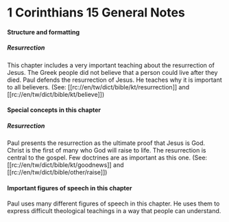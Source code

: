 # 1 Corinthians 15 General Notes

#### Structure and formatting

##### Resurrection
This chapter includes a very important teaching about the resurrection of Jesus. The Greek people did not believe that a person could live after they died. Paul defends the resurrection of Jesus. He teaches why it is important to all believers. (See: [[rc://en/tw/dict/bible/kt/resurrection]] and [[rc://en/tw/dict/bible/kt/believe]])

#### Special concepts in this chapter

##### Resurrection
Paul presents the resurrection as the ultimate proof that Jesus is God. Christ is the first of many who God will raise to life. The resurrection is central to the gospel. Few doctrines are as important as this one. (See: [[rc://en/tw/dict/bible/kt/goodnews]] and [[rc://en/tw/dict/bible/other/raise]])

#### Important figures of speech in this chapter

Paul uses many different figures of speech in this chapter. He uses them to express difficult theological teachings in a way that people can understand.
